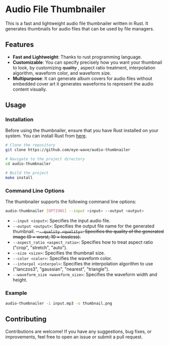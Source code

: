 # Audio File Thumbnailer

This is a fast and lightweight audio file thumbnailer written in Rust. It generates thumbnails for audio files that can be used by file managers.

## Features

- **Fast and Lightweight**: Thanks to rust programming language.
- **Customizable**: You can specify precisely how you want your thumbnail to look, by customizing ~~quality~~ , aspect ratio treatment, interpolation algorithm, waveform color, and waveform size.
- **Multipurpose**: It can generate album covers for audio files without embedded cover art it generates waveforms to represent the audio content visually. 


## Usage

### Installation

Before using the thumbnailer, ensure that you have Rust installed on your system. You can install Rust from [here](https://www.rust-lang.org/tools/install).

```bash
# Clone the repository
git clone https://github.com/eye-wave/audio-thumbnailer

# Navigate to the project directory
cd audio-thumbnailer

# Build the project
make install
```

### Command Line Options

The thumbnailer supports the following command line options:

```bash
audio-thumbnailer [OPTIONS] --input <input> --output <output>
```

- `--input <input>`: Specifies the input audio file.
- `--output <output>`: Specifies the output file name for the generated thumbnail.
~~- `--quality <quality>`: Specifies the quality of the generated image (0 = worst, 10 = lossless).~~
- `--aspect_ratio <aspect_ratio>`: Specifies how to treat aspect ratio ("crop", "stretch", "auto").
- `--size <size>`: Specifies the thumbnail size.
- `--color <color>`: Specifies the waveform color.
- `--interpol <interpol>`: Specifies the interpolation algorithm to use ("lanczos3", "gaussian", "nearest", "triangle").
- `--waveform_size <waveform_size>`: Specifies the waveform width and height.

### Example

```bash
audio-thumbnailer -i input.mp3 -o thumbnail.png
```

## Contributing

Contributions are welcome! If you have any suggestions, bug fixes, or improvements, feel free to open an issue or submit a pull request.
